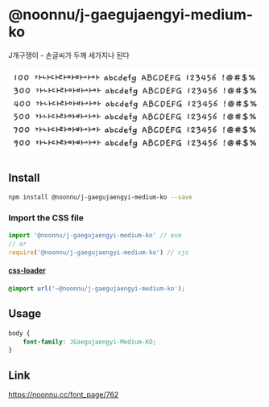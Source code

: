 # @noonnu/j-gaegujaengyi-medium-ko

J개구쟁이 - 손글씨가 두께 세가지나 된다

![example](./example.png)

## Install

```bash
npm install @noonnu/j-gaegujaengyi-medium-ko --save
```

### Import the CSS file

```js
import '@noonnu/j-gaegujaengyi-medium-ko' // esm
// or
require('@noonnu/j-gaegujaengyi-medium-ko') // cjs
```

#### [css-loader](https://github.com/webpack-contrib/css-loader)

```css
@import url('~@noonnu/j-gaegujaengyi-medium-ko');
```

## Usage

```css
body {
    font-family: JGaegujaengyi-Medium-KO;
}
```

## Link

https://noonnu.cc/font_page/762
